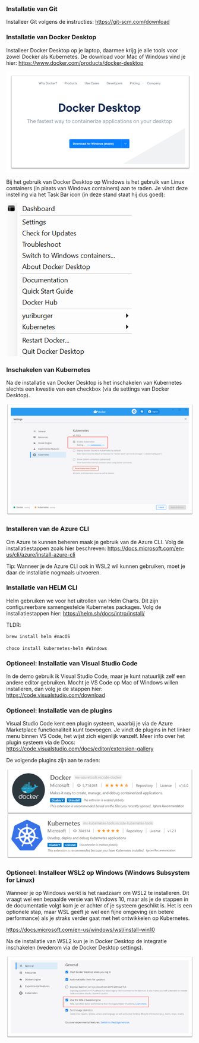 ### Installatie van Git

Installeer Git volgens de instructies: https://git-scm.com/download

### Installatie van Docker Desktop

Installeer Docker Desktop op je laptop, daarmee krijg je alle tools voor zowel Docker als Kubernetes. De download voor Mac of Windows vind je hier: https://www.docker.com/products/docker-desktop

![Docker Desktop installatie logo](images/dockerdesktop.png)

Bij het gebruik van Docker Desktop op Windows is het gebruik van Linux containers (in plaats van Windows containers) aan te raden. Je vindt deze instelling via het Task Bar icon (in deze stand staat hij dus goed):

![Docker Desktop installatie logo](images/linuxcontainers.png)

### Inschakelen van Kubernetes

Na de installatie van Docker Desktop is het inschakelen van Kubernetes slechts een kwestie van een checkbox (via de settings van Docker Desktop).

![Inschakelen Kubernetes](images/kubernetes.png)

### Installeren van de Azure CLI

Om Azure te kunnen beheren maak je gebruik van de Azure CLI. Volg de installatiestappen zoals hier beschreven: https://docs.microsoft.com/en-us/cli/azure/install-azure-cli

Tip: Wanneer je de Azure CLI ook in WSL2 wil kunnen gebruiken, moet je daar de installatie nogmaals uitvoeren.

### Installatie van HELM CLI

Helm gebruiken we voor het uitrollen van Helm Charts. Dit zijn configureerbare samengestelde Kubernetes packages. Volg de installatiestappen hier: https://helm.sh/docs/intro/install/

TLDR:

```
brew install helm #macOS

choco install kubernetes-helm #Windows
```

### Optioneel: Installatie van Visual Studio Code

In de demo gebruik ik Visual Studio Code, maar je kunt natuurlijk zelf een andere editor gebruiken. Mocht je VS Code op Mac of Windows willen installeren, dan volg je de stappen hier: https://code.visualstudio.com/download

### Optioneel: Installatie van de plugins

Visual Studio Code kent een plugin systeem, waarbij je via de Azure Marketplace functionaliteit kunt toevoegen. Je vindt de plugins in het linker menu binnen VS Code, het wijst zich eigenlijk vanzelf. Meer info over het plugin systeem via de Docs: https://code.visualstudio.com/docs/editor/extension-gallery

De volgende plugins zijn aan te raden:

![Visual Studio Code plugins](images/plugins.png)

### Optioneel: Installeer WSL2 op Windows (Windows Subsystem for Linux)

Wanneer je op Windows werkt is het raadzaam om WSL2 te installeren. Dit vraagt wel een bepaalde versie van Windows 10, maar als je de stappen in de documentatie volgt kom je er achter of je systeem geschikt is. Het is een optionele stap, maar WSL geeft je wel een fijne omgeving (en betere performance) als je straks verder gaat met het ontwikkelen op Kubernetes.

https://docs.microsoft.com/en-us/windows/wsl/install-win10

Na de installatie van WSL2 kun je in Docker Desktop de integratie inschakelen (wederom via de Docker Desktop settings).

![WSL2 integratie](images/wsl2dd.png)
